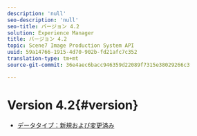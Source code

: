 ```yaml
---
description: 'null'
seo-description: 'null'
seo-title: バージョン 4.2
solution: Experience Manager
title: バージョン 4.2
topic: Scene7 Image Production System API
uuid: 59a14766-1915-4d70-902b-fd21afc7c352
translation-type: tm+mt
source-git-commit: 36e4aec6bacc946359d22089f7315e38029266c3

---
```



# Version 4.2{#version}

* [データタイプ：新規および変更済み](r-4-2-types.md)
